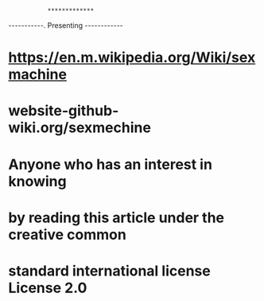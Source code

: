                *************
   -----------.  Presenting  ------------
# https://en.m.wikipedia.org/Wiki/sexmachine
# website-github-wiki.org/sexmechine
# Anyone who has an interest in knowing 
# by reading this article under the creative common 
# standard international license License 2.0   
